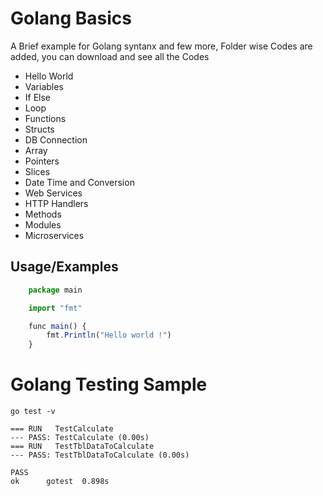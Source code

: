 # Golang Basics

A Brief example for Golang syntanx and few more, Folder wise Codes are added, you can download and see all the Codes

- Hello World
- Variables
- If Else
- Loop
- Functions
- Structs
- DB Connection
- Array
- Pointers
- Slices
- Date Time and Conversion
- Web Services
- HTTP Handlers
- Methods
- Modules
- Microservices




## Usage/Examples

```javascript
    package main

    import "fmt"

    func main() {
        fmt.Println("Hello world !")
    }
```


# Golang Testing Sample


```
go test -v

=== RUN   TestCalculate
--- PASS: TestCalculate (0.00s)
=== RUN   TestTblDataToCalculate
--- PASS: TestTblDataToCalculate (0.00s)

PASS
ok      gotest  0.898s


```


